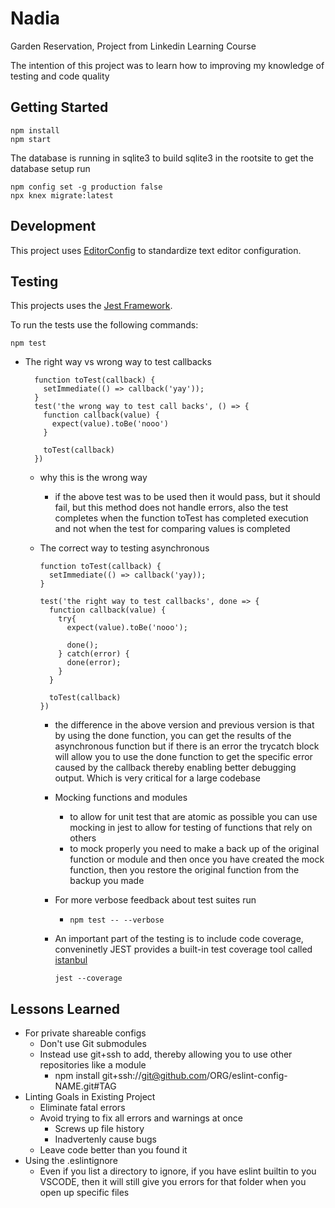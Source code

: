 # Nadia

Garden Reservation, Project from Linkedin Learning Course

The intention of this project was to learn how to improving my knowledge of testing and code quality

## Getting Started

```
npm install
npm start
```

The database is running in sqlite3 to build sqlite3 in the rootsite
to get the database setup run

```
npm config set -g production false
npx knex migrate:latest
```

## Development

This project uses [EditorConfig](https://editorconfig.org) to standardize
text editor configuration.

## Testing

This projects uses the [Jest Framework](https://jestjs.io).

To run the tests use the following commands:

```
npm test
```

- The right way vs wrong way to test callbacks

  ```
    function toTest(callback) {
      setImmediate(() => callback('yay'));
    }
    test('the wrong way to test call backs', () => {
      function callback(value) {
        expect(value).toBe('nooo')
      }

      toTest(callback)
    })
  ```

  - why this is the wrong way

    - if the above test was to be used then it would pass, but it should fail, but this method does not handle errors, also the test completes when the function toTest has completed execution and not when the test for comparing values is completed

  - The correct way to testing asynchronous

    ```
    function toTest(callback) {
      setImmediate(() => callback('yay));
    }

    test('the right way to test callbacks', done => {
      function callback(value) {
        try{
          expect(value).toBe('nooo');

          done();
        } catch(error) {
          done(error);
        }
      }

      toTest(callback)
    })
    ```

    - the difference in the above version and previous version is that by using the done function, you can get the results of the asynchronous function but if there is an error the trycatch block will allow you to use the done function to get the specific error caused by the callback thereby enabling better debugging output. Which is very critical for a large codebase

    - Mocking functions and modules
      - to allow for unit test that are atomic as possible you can use mocking in jest to allow for testing of functions that rely on others
      - to mock properly you need to make a back up of the original function or module and then once you have created the mock function, then you restore the original function from the backup you made
    - For more verbose feedback about test suites run

      - ```
        npm test -- --verbose
        ```

    - An important part of the testing is to include code coverage, conveninetly JEST provides a built-in test coverage tool called
      [istanbul](https://istanbul.js.org/)

      ```
      jest --coverage
      ```

## Lessons Learned

- For private shareable configs
  - Don't use Git submodules
  - Instead use git+ssh to add, thereby allowing you to use other repositories like a module
    - npm install git+ssh://git@github.com/ORG/eslint-config-NAME.git#TAG
- Linting Goals in Existing Project
  - Eliminate fatal errors
  - Avoid trying to fix all errors and warnings at once
    - Screws up file history
    - Inadvertenly cause bugs
  - Leave code better than you found it
- Using the .eslintignore
  - Even if you list a directory to ignore, if you have eslint builtin to you VSCODE, then it will still give you errors for that folder when you open up specific files
